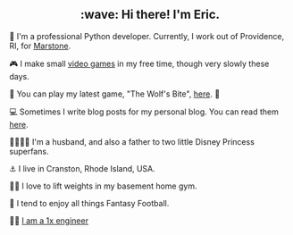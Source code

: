 <h2 align="center">:wave: Hi there! I'm Eric.</h2>

:snake: I'm a professional Python developer. Currently, I work out of Providence, RI, for [Marstone](https://www.marstone.com/).

:video_game: I make small [video games](https://ericbernier.com/games) in my free time, though very slowly these days.  

:wolf: You can play my latest game, "The Wolf's Bite", [here](https://store.steampowered.com/app/656040/The_Wolfs_Bite/). :pig:

:computer: Sometimes I write blog posts for my personal blog. You can read them [here](https://ericbernier.com/).

:family_man_woman_girl_girl: I'm a husband, and also a father to two little Disney Princess superfans. 

:anchor: I live in Cranston, Rhode Island, USA. 

:weight_lifting_man: I love to lift weights in my basement home gym. 

:football: I tend to enjoy all things Fantasy Football. 

:man_technologist: [I am a 1x engineer](https://1x.engineer/)
